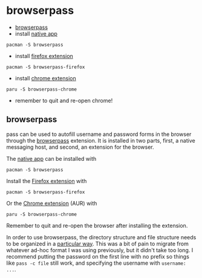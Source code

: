 # browserpass

- [browserpass](https://github.com/browserpass/browserpass-extension)
- install [native app](https://github.com/browserpass/browserpass-native)

```shell
pacman -S browserpass
```

- install [firefox extension](https://github.com/browserpass/browserpass-extension)

```shell
pacman -S browserpass-firefox
```

- install [chrome extension](https://github.com/browserpass/browserpass-extension)

```shell
paru -S browserpass-chrome
```

- remember to quit and re-open chrome!

## browserpass

pass can be used to autofill username and password forms in the browser through
the [browserpass](https://github.com/browserpass/browserpass-extension)
extension. It is installed in two parts, first, a native messaging host, and
second, an extension for the browser.

The [native app](https://github.com/browserpass/browserpass-native)
can be installed with

```shell
pacman -S browserpass
```

Install the [Firefox
extension](https://github.com/browserpass/browserpass-extension) with

```shell
pacman -S browserpass-firefox
```

Or the [Chrome
extension](https://github.com/browserpass/browserpass-extension) (AUR) with

```shell
paru -S browserpass-chrome
```

Remember to quit and re-open the browser after installing the extension.

In order to use browserpass, the directory structure
and file structure needs to be organized in a
[particular way](https://github.com/browserpass/browserpass-extension#organizing-password-store).
This was a bit of pain to migrate from whatever ad-hoc format I was using
previously, but it didn't take too long. I recommend putting the password
on the first line with no prefix so things like `pass -c file` still work,
and specifying the username with `username: ...`.
